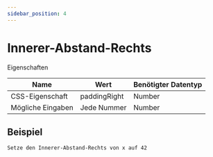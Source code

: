 ```yaml
---
sidebar_position: 4
---
```


# Innerer-Abstand-Rechts

Eigenschaften

| Name              | Wert              | Benötigter Datentyp   |
| ----              | ----              | --------------------- |
| CSS-Eigenschaft   | paddingRight    | Number           |
| Mögliche Eingaben | Jede Nummer | Number           |

## Beispiel
```
Setze den Innerer-Abstand-Rechts von x auf 42
```
